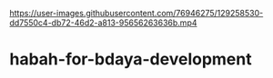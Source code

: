 

https://user-images.githubusercontent.com/76946275/129258530-dd7550c4-db72-46d2-a813-95656263636b.mp4

# habah-for-bdaya-development
